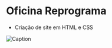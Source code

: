 # Oficina Reprograma
 
- Criação de site em HTML e CSS

![Caption](https://www.dropbox.com/home?preview=reprograma.jpg)

